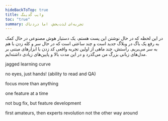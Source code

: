 ```yaml
---
hideBackToTop: true
title: وایب کُدینگ
toc: "true"
summary: تجربه‌ای لذت‌بخش، اما دردناک
---
```

در این لحظه که در حال نوشتن این پست هستم، یک دستیار هوش مصنوعی در حال کمک به رفع یک باگ در وبلاگ جدید است و چند ساعتی است که در حال سر و کله زدن با هم به سر می‌بریم.
راستش، چند ماهی از اولین تجربه واقعی کد زدن با ابزارهای مبتنی بر مدل‌های زبانی بزرگ من می‌گذرد و در این مدت بالا و پایین‌های زیادی داشته‌ایم.


jagged learning curve

no eyes, just hands! (ability to read and QA)

focus more than anything

one feature at a time

not bug fix, but feature development

first amateurs, then experts revolution not the other way around